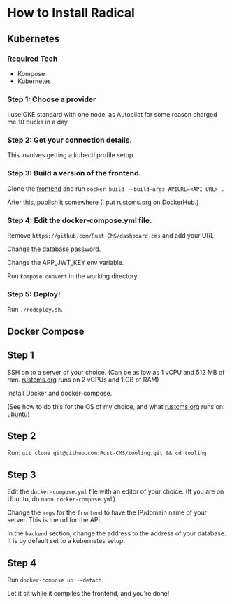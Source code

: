# How to Install Radical

## Kubernetes

### Required Tech

- Kompose
- Kubernetes

### Step 1: Choose a provider

I use GKE standard with one node, as Autopilot for some reason charged me 10 bucks in a day.

### Step 2: Get your connection details.

This involves getting a kubectl profile setup.

### Step 3: Build a version of the frontend.

Clone the [frontend](https://github.com/Rust-CMS/dashboard-cms) and run `docker build --build-args APIURL=<API URL> .`

After this, publish it somewhere (I put rustcms.org on DockerHub.)

### Step 4: Edit the docker-compose.yml file.

Remove `https://github.com/Rust-CMS/dashboard-cms` and add your URL.

Change the database password.

Change the APP_JWT_KEY env variable.

Run `kompose convert` in the working directory.

### Step 5: Deploy!

Run `./redeploy.sh`.

## Docker Compose

## Step 1

SSH on to a server of your choice. (Can be as low as 1 vCPU and 512 MB of ram. [rustcms.org](http://rustcms.org) runs on 2 vCPUs and 1 GB of RAM)

Install Docker and docker-compose.

(See how to do this for the OS of my choice, and what [rustcms.org](http://rustcms.org) runs on: [ubuntu](https://docs.docker.com/engine/install/ubuntu/))

## Step 2

Run: `git clone git@github.com:Rust-CMS/tooling.git && cd tooling`

## Step 3

Edit the `docker-compose.yml` file with an editor of your choice. (If you are on Ubuntu, do `nano docker-compose.yml`)

Change the `args` for the `frontend` to have the IP/domain name of your server. This is the url for the API.

In the `backend` section, change the address to the address of your database. It is by default set to a kubernetes setup.

## Step 4

Run `docker-compose up --detach`.

Let it sit while it compiles the frontend, and you're done!
